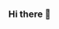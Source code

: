 ### Hi there 👋

<!--
**karthigainathan/karthigainathan** is a ✨ _special_ ✨ repository because its `README.md` (this file) appears on your GitHub profile.

### About

★'Ever since I was a child I am passionate about how robots work' and I found the reason behind is AI that has made to choose a career in Data Science by completed a Master's in Data Analytics and Bachelor in Computer Science.

★Passionate, data-oriented, problem-solving, Data Scientist with 1.2 years of work experience. Experience in analyzing and interpreting structured and unstructured data to drive complex business solutions. Knowledge in digital media marketing and e-commerce management.

★Presently, in full swing as a Data Scientist by helping global food & beverage brands stakeholders to drive more revenues and customer engagements by analyzing and interpreting actionable insights through BI tools.

𝗧𝗲𝗰𝗵𝗻𝗶𝗰𝗮𝗹 𝗦𝗸𝗶𝗹𝗹𝘀
☆Business Intelligence tools
☆Natural Language Processing
☆Artificial Intelligence
☆Deep Learning(ANN, RNN)
☆Python
☆Statistics
☆Cloud
☆SQL
☆Adobe Photoshop

★Enthusiastic about technology and published papers on IoT, Cloud Computing, and Data Mining. Presented a paper “Vertical Farming using Cloud Computing”- achieved third place.

★Outside of work, I was keen on updating skills related to Data Science by reading blogs. I work on developing small projects in Python related to AI, NLP, and Deep Learning. I love to explore new places and to capture beautiful things through Photography. Further, sometimes I write blog posts to share my experience.

★An active member of the College Photography Club for three years and considering the potential and responsibility; Played the role of Vice President in the Photography Club. Correspondingly, led as a Head of Photographer for a couple of Model United Nation conferences, India. 

★These experiences brought to fore leadership abilities, while also assisting in honing both social and developing skills.

𝗖𝗼𝗺𝗽𝗲𝘁𝗲𝗻𝗰𝘆 𝗦𝗸𝗶𝗹𝗹𝘀: 
☆Creativity 
☆Problem Solving
☆Analytical Thinking
☆Decision-making
☆Flexibility
☆Leadership Abilities
☆Time Management
☆Interpersonal

**************************************************************
𝑶𝒑𝒆𝒏 𝒕𝒐 𝒏𝒆𝒘 𝑫𝒂𝒕𝒂 𝑺𝒄𝒊𝒆𝒏𝒄𝒆 𝒐𝒑𝒑𝒐𝒓𝒕𝒖𝒏𝒊𝒕𝒊𝒆𝒔 𝒊𝒏 (𝑬𝒖𝒓𝒐𝒑𝒆, 𝑺𝒊𝒏𝒈𝒂𝒑𝒐𝒓𝒆 𝒂𝒏𝒅 𝑪𝒂𝒏𝒂𝒅𝒂)


'Blog'
𝒉𝒕𝒕𝒑𝒔://𝒈𝒊𝒕𝒉𝒖𝒃.𝒄𝒐𝒎/𝒌𝒂𝒓𝒕𝒉𝒊𝒈𝒂𝒊𝒏𝒂𝒕𝒉𝒂𝒏
𝒉𝒕𝒕𝒑𝒔://𝒎𝒆𝒅𝒊𝒖𝒎.𝒄𝒐𝒎/@𝒌𝒂𝒓𝒕𝒉𝒊𝒈𝒂𝒊𝒏𝒂𝒕𝒉𝒂𝒏

'Love to see the World through the Lens'
𝒇𝒂𝒄𝒆𝒃𝒐𝒐𝒌.𝒄𝒐𝒎/𝒌𝒂𝒓𝒕𝒉𝒊𝒈𝒂𝒊𝒏𝒂𝒕𝒉𝒂𝒏𝒑𝒉𝒐𝒕𝒐𝒈𝒓𝒂𝒑𝒉𝒚 
